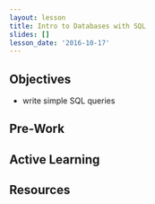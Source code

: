 ```yaml
---
layout: lesson
title: Intro to Databases with SQL
slides: []
lesson_date: '2016-10-17'
---
```


## Objectives

- write simple SQL queries

## Pre-Work

## Active Learning

## Resources
